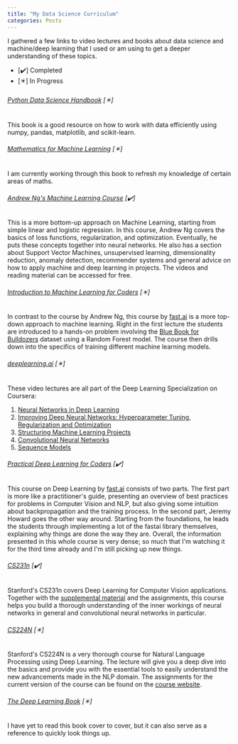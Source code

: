 ```yaml
---
title: "My Data Science Curriculum"
categories: Posts
---
```


I gathered a few links to video lectures and books about data science and machine/deep learning that I used or am using to get a deeper understanding of these topics.

- [:heavy_check_mark:] Completed
- [:eight_pointed_black_star:] In Progress

###### [Python Data Science Handbook](https://jakevdp.github.io/PythonDataScienceHandbook/) [:eight_pointed_black_star:]
This book is a good resource on how to work with data efficiently using numpy, pandas, matplotlib, and scikit-learn.

######  [Mathematics for Machine Learning](https://mml-book.github.io/) [:eight_pointed_black_star:]
I am currently working through this book to refresh my knowledge of certain areas of maths.

###### [Andrew Ng's Machine Learning Course](https://www.coursera.org/learn/machine-learning) [:heavy_check_mark:]
This is a more bottom-up approach on Machine Learning, starting from simple linear and logistic regression. In this course, Andrew Ng covers the basics of loss functions, regularization, and optimization. Eventually, he puts these concepts together into neural networks. He also has a section about Support Vector Machines, unsupervised learning, dimensionality reduction, anomaly detection, recommender systems and general advice on how to apply machine and deep learning in projects. The videos and reading material can be accessed for free.

######  [Introduction to Machine Learning for Coders](http://course18.fast.ai/ml) [:eight_pointed_black_star:]
In contrast to the course by Andrew Ng, this course by [fast.ai](https://www.fast.ai/) is a more top-down approach to machine learning. Right in the first lecture the students are introduced to a hands-on problem involving the [Blue Book for Bulldozers](https://www.kaggle.com/c/bluebook-for-bulldozers) dataset using a Random Forest model. The course then drills down into the specifics of training different machine learning models.

######  [deeplearning.ai](https://www.youtube.com/channel/UCcIXc5mJsHVYTZR1maL5l9w/playlists) [:eight_pointed_black_star:]
These video lectures are all part of the Deep Learning Specialization on Coursera:

1. [Neural Networks in Deep Learning](https://www.youtube.com/watch?v=CS4cs9xVecg&list=PLkDaE6sCZn6Ec-XTbcX1uRg2_u4xOEky0)
2. [Improving Deep Neural Networks: Hyperparameter Tuning, Regularization and Optimization](https://www.youtube.com/watch?v=1waHlpKiNyY&list=PLkDaE6sCZn6Hn0vK8co82zjQtt3T2Nkqc)
3. [Structuring Machine Learning Projects](https://www.youtube.com/watch?v=dFX8k1kXhOw&list=PLkDaE6sCZn6E7jZ9sN_xHwSHOdjUxUW_b)
4. [Convolutional Neural Networks](https://www.youtube.com/watch?v=ArPaAX_PhIs&list=PLkDaE6sCZn6Gl29AoE31iwdVwSG-KnDzF)
5. [Sequence Models](https://www.youtube.com/watch?v=_i3aqgKVNQI&list=PLkDaE6sCZn6F6wUI9tvS_Gw1vaFAx6rd6)

######  [Practical Deep Learning for Coders](https://course.fast.ai/) [:heavy_check_mark:]
This course on Deep Learning by [fast.ai](https://www.fast.ai/) consists of two parts. The first part is more like a practitioner's guide, presenting an overview of best practices for problems in Computer Vision and NLP, but also giving some intuition about backpropagation and the training process. In the second part, Jeremy Howard goes the other way around. Starting from the foundations, he leads the students through implementing a lot of the fastai library themselves, explaining why things are done the way they are. Overall, the information presented in this whole course is very dense; so much that I'm watching it for the third time already and I'm still picking up new things.

######  [CS231n](https://www.youtube.com/playlist?list=PL3FW7Lu3i5JvHM8ljYj-zLfQRF3EO8sYv) [:heavy_check_mark:]
Stanford's CS231n covers Deep Learning for Computer Vision applications. Together with the [supplemental material](https://cs231n.github.io/) and the assignments, this course helps you build a thorough understanding of the inner workings of neural networks in general and convolutional neural networks in particular.

######  [CS224N](https://www.youtube.com/watch?v=OQQ-W_63UgQ&list=PL3FW7Lu3i5Jsnh1rnUwq_TcylNr7EkRe6) [:eight_pointed_black_star:]
Stanford's CS224N is a very thorough course for Natural Language Processing using Deep Learning. The lecture will give you a deep dive into the basics and provide you with the essential tools to easily understand the new advancements made in the NLP domain. The assignments for the current version of the course can be found on the [course website](http://web.stanford.edu/class/cs224n/).

######  [The Deep Learning Book](https://www.deeplearningbook.org/) [:eight_pointed_black_star:]
I have yet to read this book cover to cover, but it can also serve as a reference to quickly look things up.